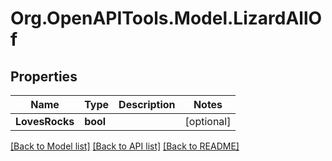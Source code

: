 # Org.OpenAPITools.Model.LizardAllOf
## Properties

Name | Type | Description | Notes
------------ | ------------- | ------------- | -------------
**LovesRocks** | **bool** |  | [optional] 

[[Back to Model list]](../README.md#documentation-for-models) [[Back to API list]](../README.md#documentation-for-api-endpoints) [[Back to README]](../README.md)


